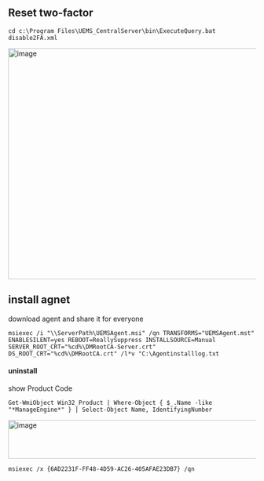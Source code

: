 ## Reset two-factor
```
cd c:\Program Files\UEMS_CentralServer\bin\ExecuteQuery.bat disable2FA.xml
```
<img width="667" height="471" alt="image" src="https://github.com/user-attachments/assets/f0fc7105-9c84-4d50-b767-b2d840891802" />

## install agnet 
download agent and share it for everyone
```
msiexec /i "\\ServerPath\UEMSAgent.msi" /qn TRANSFORMS="UEMSAgent.mst" ENABLESILENT=yes REBOOT=ReallySuppress INSTALLSOURCE=Manual SERVER_ROOT_CRT="%cd%\DMRootCA-Server.crt" DS_ROOT_CRT="%cd%\DMRootCA.crt" /l*v "C:\Agentinstalllog.txt
```
#### uninstall
show Product Code
```
Get-WmiObject Win32_Product | Where-Object { $_.Name -like "*ManageEngine*" } | Select-Object Name, IdentifyingNumber
```

<img width="1030" height="79" alt="image" src="https://github.com/user-attachments/assets/e6652245-bd14-4d0d-ae67-909b544a83a3" />





```
msiexec /x {6AD2231F-FF48-4D59-AC26-405AFAE23DB7} /qn
```
